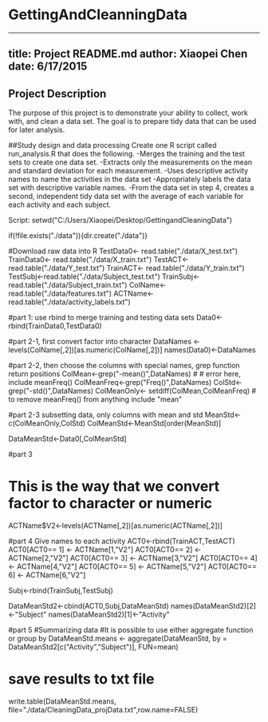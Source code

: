 # GettingAndCleanningData
---
title: Project README.md
author: Xiaopei Chen
date: 6/17/2015
---
 
## Project Description
The purpose of this project is to demonstrate your ability to collect, work with, and clean a data set. The goal is to prepare tidy data that can be used for later analysis.
 
##Study design and data processing
Create one R script called run_analysis.R that does the following. 
-Merges the training and the test sets to create one data set.
-Extracts only the measurements on the mean and standard deviation for each measurement. 
-Uses descriptive activity names to name the activities in the data set
-Appropriately labels the data set with descriptive variable names. 
-From the data set in step 4, creates a second, independent tidy data set with the average of each variable for each activity and each subject.

Script:
setwd("C:/Users/Xiaopei/Desktop/GettingandCleaningData")

if(!file.exists("./data")){dir.create("./data")}

#Download raw data into R
TestData0<- read.table("./data/X_test.txt") 
TrainData0<- read.table("./data/X_train.txt")
TestACT<-read.table("./data/Y_test.txt") 
TrainACT<- read.table("./data/Y_train.txt")
TestSubj<-read.table("./data/Subject_test.txt") 
TrainSubj<- read.table("./data/Subject_train.txt")
ColName<-read.table("./data/features.txt")
ACTName<-read.table("./data/activity_labels.txt")

#part 1: use rbind to merge training and testing data sets
Data0<-rbind(TrainData0,TestData0)

#part 2-1, first convert factor into character
DataNames <- levels(ColName[,2])[as.numeric(ColName[,2])]
names(Data0)<-DataNames

#part 2-2, then choose the columns with special names, grep function return positions
ColMean<-grep("-mean()",DataNames) # # error here, include meanFreq()
ColMeanFreq<-grep("Freq()",DataNames)
ColStd<-grep("-std()",DataNames)
ColMeanOnly<- setdiff(ColMean,ColMeanFreq) # to remove meanFreq() from anything include "mean"

#part 2-3 subsetting data, only columns with mean and std
MeanStd<-c(ColMeanOnly,ColStd)
ColMeanStd<-MeanStd[order(MeanStd)]

DataMeanStd<-Data0[,ColMeanStd]

#part 3 
# This is the way that we convert factor to character or numeric
ACTName$V2<-levels(ACTName[,2])[as.numeric(ACTName[,2])]

#part 4 Give names to each activity
ACT0<-rbind(TrainACT,TestACT)
ACT0[ACT0== 1] <- ACTName[1,"V2"]
ACT0[ACT0== 2] <- ACTName[2,"V2"]
ACT0[ACT0== 3] <- ACTName[3,"V2"]
ACT0[ACT0== 4] <- ACTName[4,"V2"]
ACT0[ACT0== 5] <- ACTName[5,"V2"]
ACT0[ACT0== 6] <- ACTName[6,"V2"]

Subj<-rbind(TrainSubj,TestSubj)

DataMeanStd2<-cbind(ACT0,Subj,DataMeanStd)
names(DataMeanStd2)[2]<-"Subject"
names(DataMeanStd2)[1]<-"Activity"

#part 5
#Summarizing data
#It is possible to use either aggregate function or group by
DataMeanStd.means <- aggregate(DataMeanStd, 
                         by = DataMeanStd2[c("Activity","Subject")], FUN=mean)

# save results to txt file
write.table(DataMeanStd.means, file="./data/CleaningData_projData.txt",row.name=FALSE)
